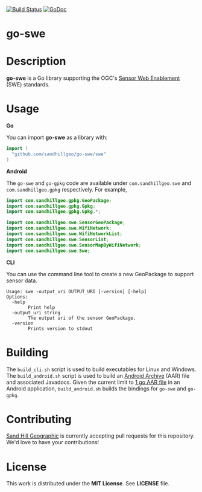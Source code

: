 [![Build Status](https://travis-ci.org/sandhillgeo/go-swe.svg)](https://travis-ci.org/sandhillgeo/go-swe) [![GoDoc](https://godoc.org/github.com/sandhillgeo/go-swe?status.svg)](https://godoc.org/github.com/sandhillgeo/go-swe)

# go-swe

# Description

**go-swe** is a Go library supporting the OGC's [Sensor Web Enablement](http://www.opengeospatial.org/ogc/markets-technologies/swe) (SWE) standards.

# Usage

**Go**

You can import **go-swe** as a library with:

```go
import (
  "github.com/sandhillgeo/go-swe/swe"
)
```

**Android**

The `go-swe` and `go-gpkg` code are available under `com.sandhillgeo.swe` and `com.sandhillgeo.gpkg` respectively.  For example,

```java
import com.sandhillgeo.gpkg.GeoPackage;
import com.sandhillgeo.gpkg.Gpkg;
import com.sandhillgeo.gpkg.Gpkg.*;

import com.sandhillgeo.swe.SensorGeoPackage;
import com.sandhillgeo.swe.WifiNetwork;
import com.sandhillgeo.swe.WifiNetworkList;
import com.sandhillgeo.swe.SensorList;
import com.sandhillgeo.swe.SensorMapByWifiNetwork;
import com.sandhillgeo.swe.Swe;
```

**CLI**

You can use the command line tool to create a new GeoPackage to support sensor data.

```
Usage: swe -output_uri OUTPUT_URI [-version] [-help]
Options:
  -help
    	Print help
  -output_uri string
    	The output uri of the sensor GeoPackage.
  -version
    	Prints version to stdout
```

# Building

The `build_cli.sh` script is used to build executables for Linux and Windows.  The `build_android.sh` script is used to build an [Android Archive](https://developer.android.com/studio/projects/android-library) (AAR) file and associated Javadocs.  Given the current limit to [1 go AAR file](https://github.com/golang/go/issues/15956) in an Android application, `build_android.sh` builds the bindings for `go-swe` and `go-gpkg`.

# Contributing

[Sand Hill Geographic](http://sandhillgeo.com/) is currently accepting pull requests for this repository.  We'd love to have your contributions!

# License

This work is distributed under the **MIT License**.  See **LICENSE** file.
